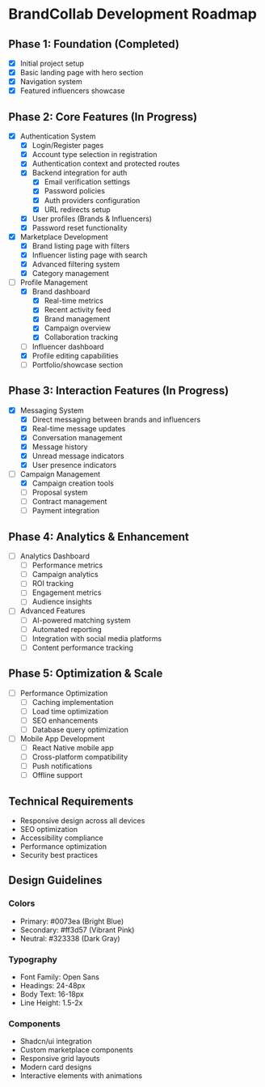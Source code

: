 # BrandCollab Development Roadmap

## Phase 1: Foundation (Completed)
- [x] Initial project setup
- [x] Basic landing page with hero section
- [x] Navigation system
- [x] Featured influencers showcase

## Phase 2: Core Features (In Progress)
- [x] Authentication System
  - [x] Login/Register pages
  - [x] Account type selection in registration
  - [x] Authentication context and protected routes
  - [x] Backend integration for auth
    - [x] Email verification settings
    - [x] Password policies
    - [x] Auth providers configuration
    - [x] URL redirects setup
  - [x] User profiles (Brands & Influencers)
  - [x] Password reset functionality

- [x] Marketplace Development
  - [x] Brand listing page with filters
  - [x] Influencer listing page with search
  - [x] Advanced filtering system
  - [x] Category management

- [ ] Profile Management
  - [x] Brand dashboard
    - [x] Real-time metrics
    - [x] Recent activity feed
    - [x] Brand management
    - [x] Campaign overview
    - [x] Collaboration tracking
  - [ ] Influencer dashboard
  - [x] Profile editing capabilities
  - [ ] Portfolio/showcase section

## Phase 3: Interaction Features (In Progress)
- [x] Messaging System
  - [x] Direct messaging between brands and influencers
  - [x] Real-time message updates
  - [x] Conversation management
  - [x] Message history
  - [x] Unread message indicators
  - [x] User presence indicators

- [ ] Campaign Management
  - [x] Campaign creation tools
  - [ ] Proposal system
  - [ ] Contract management
  - [ ] Payment integration

## Phase 4: Analytics & Enhancement
- [ ] Analytics Dashboard
  - [ ] Performance metrics
  - [ ] Campaign analytics
  - [ ] ROI tracking
  - [ ] Engagement metrics
  - [ ] Audience insights

- [ ] Advanced Features
  - [ ] AI-powered matching system
  - [ ] Automated reporting
  - [ ] Integration with social media platforms
  - [ ] Content performance tracking

## Phase 5: Optimization & Scale
- [ ] Performance Optimization
  - [ ] Caching implementation
  - [ ] Load time optimization
  - [ ] SEO enhancements
  - [ ] Database query optimization

- [ ] Mobile App Development
  - [ ] React Native mobile app
  - [ ] Cross-platform compatibility
  - [ ] Push notifications
  - [ ] Offline support

## Technical Requirements
- Responsive design across all devices
- SEO optimization
- Accessibility compliance
- Performance optimization
- Security best practices

## Design Guidelines
### Colors
- Primary: #0073ea (Bright Blue)
- Secondary: #ff3d57 (Vibrant Pink)
- Neutral: #323338 (Dark Gray)

### Typography
- Font Family: Open Sans
- Headings: 24-48px
- Body Text: 16-18px
- Line Height: 1.5-2x

### Components
- Shadcn/ui integration
- Custom marketplace components
- Responsive grid layouts
- Modern card designs
- Interactive elements with animations